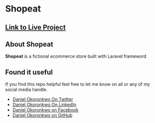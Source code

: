 # Shopeat
## [Link to Live Project](https://shopeat.herokuapp.com)  

## About Shopeat

**Shopeat** is a fictional ecommerce store built with Laravel frameword

## Found it useful

 If you find this repo helpful feel free to let me know on all or any of my social media handle.

- [Daniel Okoronkwo On Twitter](https://twitter.com/@varsilias)
- [Daniel Okoronkwo On LinkedIn](https://www.linkedin.com/in/daniel-okoronkwo-a0a0821b2)
- [Daniel Okoronkwo on Facebook](https://www.facebook.com/daniel.okoronkwo.52)
- [Daniel Okoronkwo on GitHub](https://github.com/danielokoronkwo-coder)

